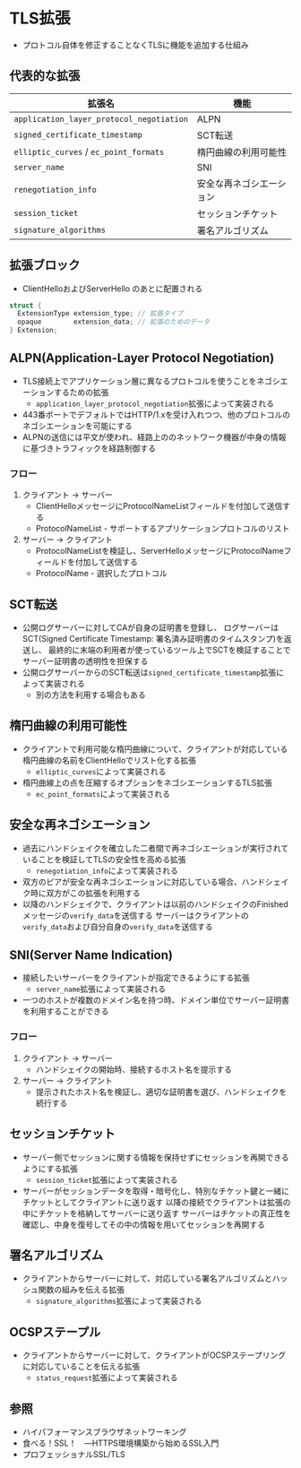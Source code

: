 # TLS拡張
- プロトコル自体を修正することなくTLSに機能を追加する仕組み

## 代表的な拡張
| 拡張名                                   | 機能                     |
| -                                        | -                        |
| `application_layer_protocol_negotiation` | ALPN                     |
| `signed_certificate_timestamp`           | SCT転送                  |
| `elliptic_curves` / `ec_point_formats`   | 楕円曲線の利用可能性     |
| `server_name`                            | SNI                      |
| `renegotiation_info`                     | 安全な再ネゴシエーション |
| `session_ticket`                         | セッションチケット       |
| `signature_algorithms`                   | 署名アルゴリズム         |

## 拡張ブロック
- ClientHelloおよびServerHello のあとに配置される

```c
struct {
  ExtensionType extension_type; // 拡張タイプ
  opaque        extension_data; // 拡張のためのデータ
} Extension;
```

## ALPN(Application-Layer Protocol Negotiation)
- TLS接続上でアプリケーション層に異なるプロトコルを使うことをネゴシエーションするための拡張
  - `application_layer_protocol_negotiation`拡張によって実装される
- 443番ポートでデフォルトではHTTP/1.xを受け入れつつ、他のプロトコルのネゴシエーションを可能にする
- ALPNの送信には平文が使われ、経路上ののネットワーク機器が中身の情報に基づきトラフィックを経路制御する

### フロー
1. クライアント -> サーバー
    - ClientHelloメッセージにProtocolNameListフィールドを付加して送信する
    - ProtocolNameList - サポートするアプリケーションプロトコルのリスト
2. サーバー -> クライアント
    - ProtocolNameListを検証し、ServerHelloメッセージにProtocolNameフィールドを付加して送信する
    - ProtocolName - 選択したプロトコル

## SCT転送
- 公開ログサーバーに対してCAが自身の証明書を登録し、
  ログサーバーはSCT(Signed Certificate Timestamp: 署名済み証明書のタイムスタンプ)を返送し、
  最終的に末端の利用者が使っているツール上でSCTを検証することで
  サーバー証明書の透明性を担保する
- 公開ログサーバーからのSCT転送は`signed_certificate_timestamp`拡張によって実装される
  - 別の方法を利用する場合もある

## 楕円曲線の利用可能性
- クライアントで利用可能な楕円曲線について、クライアントが対応している楕円曲線の名前をClientHelloでリスト化する拡張
  - `elliptic_curves`によって実装される
- 楕円曲線上の点を圧縮するオプションをネゴシエーションするTLS拡張
  - `ec_point_formats`によって実装される

## 安全な再ネゴシエーション
- 過去にハンドシェイクを確立した二者間で再ネゴシエーションが実行されていることを検証してTLSの安全性を高める拡張
  - `renegotiation_info`によって実装される
- 双方のピアが安全な再ネゴシエーションに対応している場合、ハンドシェイク時に双方がこの拡張を利用する
- 以降のハンドシェイクで、クライアントは以前のハンドシェイクのFinished メッセージの`verify_data`を送信する
  サーバーはクライアントの`verify_data`および自分自身の`verify_data`を送信する

## SNI(Server Name Indication)
- 接続したいサーバーをクライアントが指定できるようにする拡張
  - `server_name`拡張によって実装される
- 一つのホストが複数のドメイン名を持つ時、ドメイン単位でサーバー証明書を利用することができる

### フロー
1. クライアント -> サーバー
    - ハンドシェイクの開始時、接続するホスト名を提示する
2. サーバー -> クライアント
    - 提示されたホスト名を検証し、適切な証明書を選び、ハンドシェイクを続行する

## セッションチケット
- サーバー側でセッションに関する情報を保持せずにセッションを再開できるようにする拡張
  - `session_ticket`拡張によって実装される
- サーバーがセッションデータを取得・暗号化し、特別なチケット鍵と一緒にチケットとしてクライアントに送り返す
  以降の接続でクライアントは拡張の中にチケットを格納してサーバーに送り返す
  サーバーはチケットの真正性を確認し、中身を復号してその中の情報を用いてセッションを再開する

## 署名アルゴリズム
- クライアントからサーバーに対して、対応している署名アルゴリズムとハッシュ関数の組みを伝える拡張
  - `signature_algorithms`拡張によって実装される

## OCSPステープル
- クライアントからサーバーに対して、クライアントがOCSPステープリングに対応していることを伝える拡張
  - `status_request`拡張によって実装される

## 参照
- ハイパフォーマンスブラウザネットワーキング
- 食べる！SSL！　―HTTPS環境構築から始めるSSL入門
- プロフェッショナルSSL/TLS
